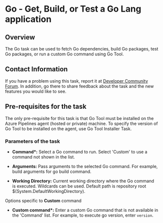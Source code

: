 #  Go - Get, Build, or Test a Go Lang application
 
## Overview
 
The Go task can be used to fetch Go dependencies, build Go packages, test Go packages, or run a custom Go command using Go Tool.
 
## Contact Information
 
If you have a problem using this task, report it at [Developer Community Forum](https://developercommunity.visualstudio.com/spaces/21/index.html). In addition, go there to share feedback about the task and the new features you would like to see.
 
## Pre-requisites for the task
 
The only pre-requisite for this task is that Go Tool must be installed on the Azure Pipelines agent (hosted or private) machine. To specify the version of Go Tool to be installed on the agent, use Go Tool Installer Task.
  
### Parameters of the task
 
* **Command\*:** Select a Go command to run. Select 'Custom' to use a command not shown in the list.
 
* **Arguments:** Pass arguments to the selected Go command. For example, build arguments for go build command.
 
* **Working Directory:** Current working directory where the Go command is executed. Wildcards can be used. Default path is repository root $(System.DefaultWorkingDirectory).
 
Options specific to **Custom** command
 
* **Custom command\*:** Enter a custom Go command that is not available in the 'Command' list. For example, to execute go version, enter `version`.

